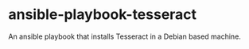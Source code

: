 ansible-playbook-tesseract
==========================

An ansible playbook that installs Tesseract in a Debian based machine.
